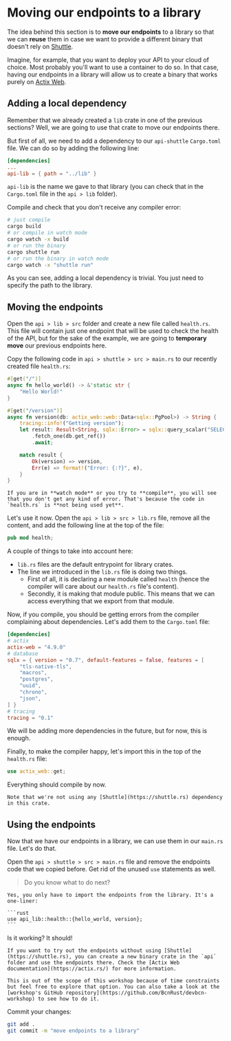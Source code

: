 # Moving our endpoints to a library

The idea behind this section is to **move our endpoints** to a library so that we can **reuse** them in case we want to provide a different binary that doesn't rely on [Shuttle](https://shuttle.rs).

Imagine, for example, that you want to deploy your API to your cloud of choice. Most probably you'll want to use a container to do so. In that case, having our endpoints in a library will allow us to create a binary that works purely on [Actix Web](https://actix.rs).

## Adding a local dependency

Remember that we already created a `lib` crate in one of the previous sections? Well, we are going to use that crate to move our endpoints there.

But first of all, we need to add a dependency to our `api-shuttle` `Cargo.toml` file. We can do so by adding the following line:

```toml
[dependencies]
...
api-lib = { path = "../lib" }
```

`api-lib` is the name we gave to that library (you can check that in the `Cargo.toml` file in the `api > lib` folder).

Compile and check that you don't receive any compiler error:

```bash
# just compile
cargo build
# or compile in watch mode
cargo watch -x build
# or run the binary
cargo shuttle run
# or run the binary in watch mode
cargo watch -x "shuttle run"
```

As you can see, adding a local dependency is trivial. You just need to specify the path to the library.

## Moving the endpoints

Open the `api > lib > src` folder and create a new file called `health.rs`. This file will contain just one endpoint that will be used to check the health of the API, but for the sake of the example, we are going to **temporary move** our previous endpoints here.

Copy the following code in `api > shuttle > src > main.rs` to our recently created file `health.rs`:

```rust
#[get("/")]
async fn hello_world() -> &'static str {
    "Hello World!"
}

#[get("/version")]
async fn version(db: actix_web::web::Data<sqlx::PgPool>) -> String {
    tracing::info!("Getting version");
    let result: Result<String, sqlx::Error> = sqlx::query_scalar("SELECT version()")
        .fetch_one(db.get_ref())
        .await;

    match result {
        Ok(version) => version,
        Err(e) => format!("Error: {:?}", e),
    }
}
```

```admonish
If you are in **watch mode** or you try to **compile**, you will see that you don't get any kind of error. That's because the code in `health.rs` is **not being used yet**.
```

Let's use it now. Open the `api > lib > src > lib.rs` file, remove all the content, and add the following line at the top of the file:

```rust
pub mod health;
```

A couple of things to take into account here:

- `lib.rs` files are the default entrypoint for library crates.
- The line we introduced in the `lib.rs` file is doing two things.
  - First of all, it is declaring a new module called `health` (hence the compiler will care about our `health.rs` file's content).
  - Secondly, it is making that module public. This means that we can access everything that we export from that module.

Now, if you compile, you should be getting errors from the compiler complaining about dependencies. Let's add them to the `Cargo.toml` file:

```toml
[dependencies]
# actix
actix-web = "4.9.0"
# database
sqlx = { version = "0.7", default-features = false, features = [
    "tls-native-tls",
    "macros",
    "postgres",
    "uuid",
    "chrono",
    "json",
] }
# tracing
tracing = "0.1"
```

We will be adding more dependencies in the future, but for now, this is enough.

Finally, to make the compiler happy, let's import this in the top of the `health.rs` file:

```rust
use actix_web::get;
```

Everything should compile by now.

```admonish
Note that we're not using any [Shuttle](https://shuttle.rs) dependency in this crate.
```

## Using the endpoints

Now that we have our endpoints in a library, we can use them in our `main.rs` file. Let's do that.

Open the `api > shuttle > src > main.rs` file and remove the endpoints code that we copied before. Get rid of the unused `use` statements as well.

> Do you know what to do next?

~~~admonish tip title="Solution" collapsible=true
Yes, you only have to import the endpoints from the library. It's a one-liner:

```rust
use api_lib::health::{hello_world, version};
```
~~~

Is it working? It should!

```admonish example title="Actix Standalone"
If you want to try out the endpoints without using [Shuttle](https://shuttle.rs), you can create a new binary crate in the `api` folder and use the endpoints there. Check the [Actix Web documentation](https://actix.rs/) for more information.

This is out of the scope of this workshop because of time constraints but feel free to explore that option. You can also take a look at the [workshop's GitHub repository](https://github.com/BcnRust/devbcn-workshop) to see how to do it.
```

Commit your changes:

```bash
git add .
git commit -m "move endpoints to a library"
```
